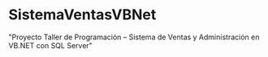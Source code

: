 # SistemaVentasVBNet
"Proyecto Taller de Programación – Sistema de Ventas y Administración en VB.NET con SQL Server"
